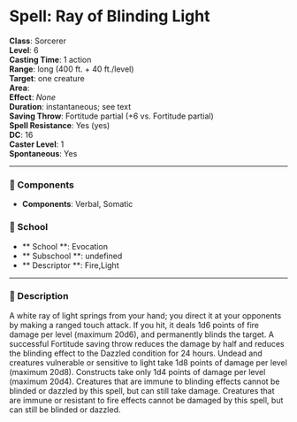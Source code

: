 
# Spell: Ray of Blinding Light
**Class**: Sorcerer  
**Level**: 6  
**Casting Time**: 1 action  
**Range**: long (400 ft. + 40 ft./level)  
**Target**: one creature  
**Area**:   
**Effect**: _None_  
**Duration**: instantaneous; see text  
**Saving Throw**: Fortitude partial (+6 vs. Fortitude partial)  
**Spell Resistance**: Yes (yes)  
**DC**: 16  
**Caster Level**: 1  
**Spontaneous**: Yes

---

### 🔮 Components
- **Components**: Verbal, Somatic

### 🏫 School
- ** School **: Evocation
- ** Subschool **: undefined
- ** Descriptor **: Fire,Light
---

### 📜 Description
A white ray of light springs from your hand; you direct it at your opponents by making a ranged touch attack. If you hit, it deals 1d6 points of fire damage per level (maximum 20d6), and permanently blinds the target. A successful Fortitude saving throw reduces the damage by half and reduces the blinding effect to the Dazzled condition for 24 hours. Undead and creatures vulnerable or sensitive to light take 1d8 points of damage per level (maximum 20d8). Constructs take only 1d4 points of damage per level (maximum 20d4). Creatures that are immune to blinding effects cannot be blinded or dazzled by this spell, but can still take damage. Creatures that are immune or resistant to fire effects cannot be damaged by this spell, but can still be blinded or dazzled.
